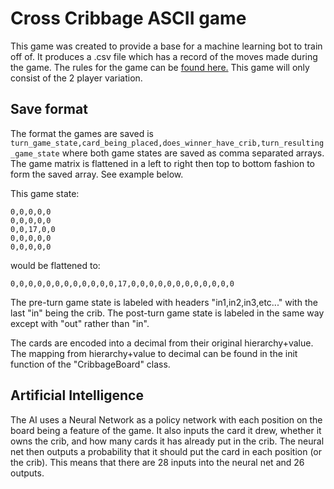 # Cross Cribbage ASCII game

This game was created to provide a base for a machine learning bot to train off of.  It produces a .csv file which has a record of the moves made during the game.  The rules for the game can be [found here.](http://www.outsetmedia.com/sites/default/files/Instructions%20-%20CrossCribb.pdf)  This game will only consist of the 2 player variation.

## Save format

The format the games are saved is `turn_game_state,card_being_placed,does_winner_have_crib,turn_resulting_game_state` where both game states are saved as comma separated arrays.  The game matrix is flattened in a left to right then top to bottom fashion to form the saved array.  See example below.

This game state:

```
0,0,0,0,0
0,0,0,0,0
0,0,17,0,0
0,0,0,0,0
0,0,0,0,0
```

would be flattened to:

```
0,0,0,0,0,0,0,0,0,0,0,0,17,0,0,0,0,0,0,0,0,0,0,0,0
```

The pre-turn game state is labeled with headers "in1,in2,in3,etc..." with the last "in" being the crib.  The post-turn game state is labeled in the same way except with "out" rather than "in".

The cards are encoded into a decimal from their original hierarchy+value.  The mapping from hierarchy+value to decimal can be found in the init function of the "CribbageBoard" class.

## Artificial Intelligence

The AI uses a Neural Network as a policy network with each position on the board being a feature of the game.  It also inputs the card it drew, whether it owns the crib, and how many cards it has already put in the crib.  The neural net then outputs a probability that it should put the card in each position (or the crib).  This means that there are 28 inputs into the neural net and 26 outputs.
